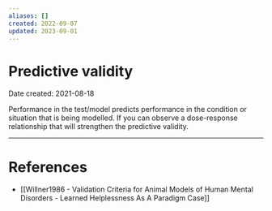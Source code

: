 ```yaml
---
aliases: []
created: 2022-09-07
updated: 2023-09-01
---
```


# Predictive validity
Date created: 2021-08-18

Performance in the test/model predicts performance in the condition or situation that is being modelled. If you can observe a dose-response relationship that will strengthen the predictive validity.

---
# References
* [[Willner1986 - Validation Criteria for Animal Models of Human Mental Disorders - Learned Helplessness As A Paradigm Case]]